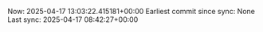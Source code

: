 Now: 2025-04-17 13:03:22.415181+00:00 Earliest commit since sync: None Last sync: 2025-04-17 08:42:27+00:00
